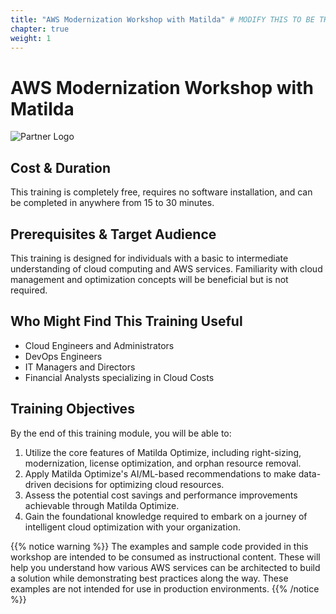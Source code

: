 ```yaml
---
title: "AWS Modernization Workshop with Matilda" # MODIFY THIS TO BE THE TITLE OF YOUR WORKSHOP
chapter: true
weight: 1
---
```


# AWS Modernization Workshop with Matilda <!-- CHANGE THIS TO BE THE TITLE OF YOUR WORKSHOP -->

![Partner Logo](/images/matilda_logo.png)  <!-- ADD YOUR PARTNER LOGO HERE USING THE INSTRUCTIONS BELOW -->


## Cost & Duration

This training is completely free, requires no software installation, and can be completed in anywhere from 15 to 30 minutes.

## Prerequisites & Target Audience

This training is designed for individuals with a basic to intermediate understanding of cloud computing and AWS services. Familiarity with cloud management and optimization concepts will be beneficial but is not required.

## Who Might Find This Training Useful

* Cloud Engineers and Administrators
* DevOps Engineers
* IT Managers and Directors
* Financial Analysts specializing in Cloud Costs

## Training Objectives

By the end of this training module, you will be able to:

1. Utilize the core features of Matilda Optimize, including right-sizing, modernization, license optimization, and orphan resource removal.
2. Apply Matilda Optimize's AI/ML-based recommendations to make data-driven decisions for optimizing cloud resources.
3. Assess the potential cost savings and performance improvements achievable through Matilda Optimize.
4. Gain the foundational knowledge required to embark on a journey of intelligent cloud optimization with your organization.


{{% notice warning %}}
The examples and sample code provided in this workshop are intended to be consumed as instructional content. These will help you understand how various AWS services can be architected to build a solution while demonstrating best practices along the way. These examples are not intended for use in production environments.
{{% /notice %}}